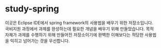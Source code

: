 # study-spring

이곳은 Eclipse IDE에서 spring framework의 사용법을 배우기 위한 저장소입니다. 국비지원 과정에서 과제를 완성하는데 필요한 개념을 배우기 위해 만들었습니다. 목적 자체가 과제를 수행하기 위해 만들어진 저장소이기에 완벽한 이해보다는 적당한 사용법을 익히고 넘어가는 것을 우선합니다. 

